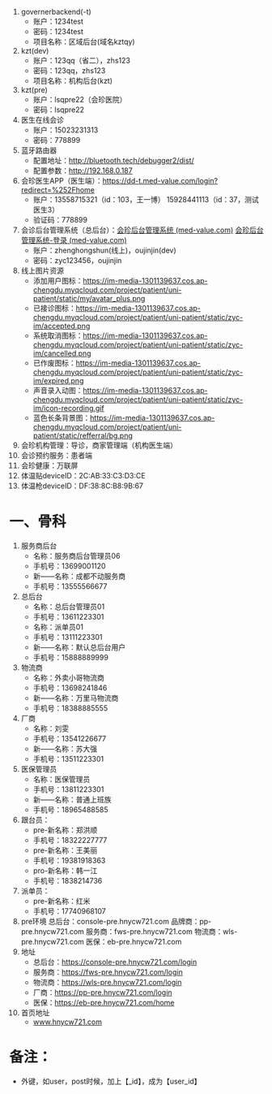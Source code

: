 1. governerbackend(-t)
   - 账户：1234test
   - 密码：1234test
   - 项目名称：区域后台(域名kztqy)
2. kzt(dev)
   - 账户：123qq（省二），zhs123
   - 密码：123qq，zhs123
   - 项目名称：机构后台(kzt)
3. kzt(pre)
   - 账户：lsqpre22（会珍医院）
   - 密码：lsqpre22
4. 医生在线会诊
   - 账户：15023231313
   - 密码：778899
5. 蓝牙路由器
   - 配置地址：http://bluetooth.tech/debugger2/dist/
   - 配置参数：http://192.168.0.187
6. 会珍医生APP（医生端）：https://dd-t.med-value.com/login?redirect=%252Fhome
   - 账户：13558715321（id：103，王一博）	15928441113（id：37，测试医生3）
   - 验证码：778899
7. 会诊后台管理系统（总后台）：[会珍后台管理系统 (med-value.com)](https://console.med-value.com/adminpro/)        [会珍后台管理系统-登录 (med-value.com)](http://console-dev.med-value.com/admindev/login/?next=/admindev/)
   - 账户：zhenghongshun(线上)，oujinjin(dev)
   - 密码：zyc123456，oujinjin
8. 线上图片资源
   - 添加用户图标：https://im-media-1301139637.cos.ap-chengdu.myqcloud.com/project/patient/uni-patient/static/my/avatar_plus.png
   - 已接诊图标：https://im-media-1301139637.cos.ap-chengdu.myqcloud.com/project/patient/uni-patient/static/zyc-im/accepted.png
   - 系统取消图标：https://im-media-1301139637.cos.ap-chengdu.myqcloud.com/project/patient/uni-patient/static/zyc-im/cancelled.png
   - 已作废图标：https://im-media-1301139637.cos.ap-chengdu.myqcloud.com/project/patient/uni-patient/static/zyc-im/expired.png
   - 声音录入动图：https://im-media-1301139637.cos.ap-chengdu.myqcloud.com/project/patient/uni-patient/static/zyc-im/icon-recording.gif
   - 蓝色长条背景图：https://im-media-1301139637.cos.ap-chengdu.myqcloud.com/project/patient/uni-patient/static/refferral/bg.png
9. 会珍机构管理：导诊，商家管理端（机构医生端）
10. 会诊预约服务：患者端
11. 会珍健康：万联屏
12. 体温贴deviceID：2C:AB:33:C3:D3:CE
13. 体温枪deviceID：DF:38:8C:B8:9B:67



# 一、骨科

1. 服务商后台
   - 名称：服务商后台管理员06
   - 手机号：13699001120
   - 新——名称：成都不动服务商
   - 手机号：13555566677
2. 总后台
   - 名称：总后台管理员01
   - 手机号：13611223301
   - 名称：派单员01
   - 手机号：13111223301
   - 新——名称：默认总后台用户
   - 手机号：15888889999
3. 物流商
   - 名称：外卖小哥物流商
   - 手机号：13698241846
   - 新——名称：万里马物流商
   - 手机号：18388885555
4. 厂商
   - 名称：刘雯
   - 手机号：13541226677
   - 新——名称：苏大强
   - 手机号：13511223301
5. 医保管理员
   - 名称：医保管理员
   - 手机号：13811223301
   - 新——名称：普通上班族
   - 手机号：18965488585
6. 跟台员：
   - pre-新名称：郑洪顺
   - 手机号：18322227777
   - pre-新名称：王美丽
   - 手机号：19381918363
   - pro-新名称：韩一江
   - 手机号：1838214736
7. 派单员：
   - pre-新名称：红米
   - 手机号：17740968107
8. pre环境
   总后台：console-pre.hnycw721.com
   品牌商：pp-pre.hnycw721.com
   服务商：fws-pre.hnycw721.com
   物流商：wls-pre.hnycw721.com
   医保：eb-pre.hnycw721.com
9. 地址
   - 总后台：https://console-pre.hnycw721.com/login
   - 服务商：https://fws-pre.hnycw721.com/login
   - 物流商：https://wls-pre.hnycw721.com/login
   - 厂商：https://pp-pre.hnycw721.com/login
   - 医保：https://eb-pre.hnycw721.com/home
10. 首页地址
    - www.hnycw721.com

# 备注：

- 外键，如user，post时候，加上【_id】，成为【user_id】

